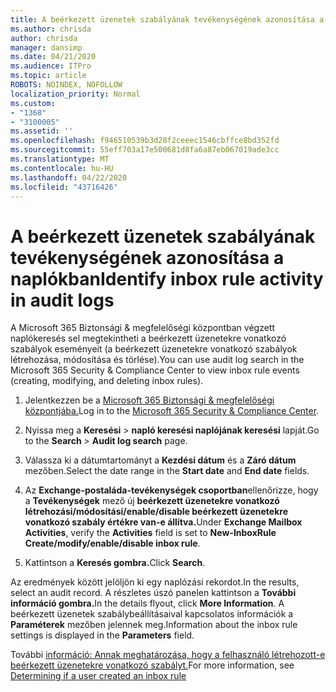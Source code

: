```yaml
---
title: A beérkezett üzenetek szabályának tevékenységének azonosítása a naplókban
ms.author: chrisda
author: chrisda
manager: dansimp
ms.date: 04/21/2020
ms.audience: ITPro
ms.topic: article
ROBOTS: NOINDEX, NOFOLLOW
localization_priority: Normal
ms.custom:
- "1368"
- "3100005"
ms.assetid: ''
ms.openlocfilehash: f946510539b3d28f2ceeec1546cbffce8bd352fd
ms.sourcegitcommit: 55eff703a17e500681d8fa6a87eb067019ade3cc
ms.translationtype: MT
ms.contentlocale: hu-HU
ms.lasthandoff: 04/22/2020
ms.locfileid: "43716426"
---
```

# <a name="identify-inbox-rule-activity-in-audit-logs"></a><span data-ttu-id="f20ec-102">A beérkezett üzenetek szabályának tevékenységének azonosítása a naplókban</span><span class="sxs-lookup"><span data-stu-id="f20ec-102">Identify inbox rule activity in audit logs</span></span>

<span data-ttu-id="f20ec-103">A Microsoft 365 Biztonsági & megfelelőségi központban végzett naplókeresés sel megtekintheti a beérkezett üzenetekre vonatkozó szabályok eseményeit (a beérkezett üzenetekre vonatkozó szabályok létrehozása, módosítása és törlése).</span><span class="sxs-lookup"><span data-stu-id="f20ec-103">You can use audit log search in the Microsoft 365 Security & Compliance Center to view inbox rule events (creating, modifying, and deleting inbox rules).</span></span>

1. <span data-ttu-id="f20ec-104">Jelentkezzen be a [Microsoft 365 Biztonsági & megfelelőségi központjába.](https://protection.office.com/)</span><span class="sxs-lookup"><span data-stu-id="f20ec-104">Log in to the [Microsoft 365 Security & Compliance Center](https://protection.office.com/).</span></span>

2. <span data-ttu-id="f20ec-105">Nyissa meg a **Keresési** > **napló keresési naplójának keresési** lapját.</span><span class="sxs-lookup"><span data-stu-id="f20ec-105">Go to the **Search** > **Audit log search** page.</span></span>

3. <span data-ttu-id="f20ec-106">Válassza ki a dátumtartományt a **Kezdési dátum** és a **Záró dátum** mezőben.</span><span class="sxs-lookup"><span data-stu-id="f20ec-106">Select the date range in the **Start date** and **End date** fields.</span></span>

4. <span data-ttu-id="f20ec-107">Az **Exchange-postaláda-tevékenységek csoportban**ellenőrizze, hogy a **Tevékenységek** mező új **beérkezett üzenetekre vonatkozó létrehozási/módosítási/enable/disable beérkezett üzenetekre vonatkozó szabály értékre van-e állítva.**</span><span class="sxs-lookup"><span data-stu-id="f20ec-107">Under **Exchange Mailbox Activities**, verify the **Activities** field is set to **New-InboxRule Create/modify/enable/disable inbox rule**.</span></span>

5. <span data-ttu-id="f20ec-108">Kattintson a **Keresés gombra.**</span><span class="sxs-lookup"><span data-stu-id="f20ec-108">Click **Search**.</span></span>

<span data-ttu-id="f20ec-109">Az eredmények között jelöljön ki egy naplózási rekordot.</span><span class="sxs-lookup"><span data-stu-id="f20ec-109">In the results, select an audit record.</span></span> <span data-ttu-id="f20ec-110">A részletes úszó panelen kattintson a **További információ gombra.**</span><span class="sxs-lookup"><span data-stu-id="f20ec-110">In the details flyout, click **More Information**.</span></span> <span data-ttu-id="f20ec-111">A beérkezett üzenetek szabálybeállításaival kapcsolatos információk a **Paraméterek** mezőben jelennek meg.</span><span class="sxs-lookup"><span data-stu-id="f20ec-111">Information about the inbox rule settings is displayed in the **Parameters** field.</span></span>

<span data-ttu-id="f20ec-112">További [információ: Annak meghatározása, hogy a felhasználó létrehozott-e beérkezett üzenetekre vonatkozó szabályt.](https://docs.microsoft.com//office365/securitycompliance/auditing-troubleshooting-scenarios#determining-if-a-user-created-an-inbox-rule)</span><span class="sxs-lookup"><span data-stu-id="f20ec-112">For more information, see [Determining if a user created an inbox rule](https://docs.microsoft.com//office365/securitycompliance/auditing-troubleshooting-scenarios#determining-if-a-user-created-an-inbox-rule)</span></span>
